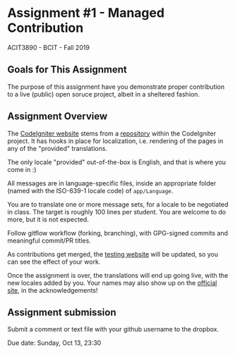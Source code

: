 # Assignment #1 - Managed Contribution
ACIT3890 - BCIT - Fall 2019


## Goals for This Assignment

The purpose of this assignment have you demonstrate proper contribution to
a live (public) open soruce project, albeit in a sheltered fashion. 

## Assignment Overview

The [CodeIgniter website](https://codeigniter.com/en/home) stems from a 
[repository](https://github.com/codeigniter4projects/website2) within
the CodeIgniter project. It has hooks in place for localization,
i.e. rendering of the pages in any of the "provided" translations.

The only locale "provided" out-of-the-box is English, and that is where
you come in :)

All messages are in language-specific files, inside an appropriate folder
(named with the ISO-639-1 locale code) of `app/Language`.

You are to translate one or more message sets, for a locale to
be negotiated in class. The target is roughly 100 lines
per student. You are welcome to do more, but it is not expected.

Follow gitflow workflow (forking, branching), with GPG-signed commits
and meaningful commit/PR titles.

As contributions get merged, the [testing website](https://website2.codeigniter.com/) will be
updated, so you can see the effect of your work.

Once the assignment is over, the translations will end up going live,
with the new locales added by you. Your names may also show up on 
the [official site](https://codeigniter.com/en/contribute), in the acknowledgements!

## Assignment submission

Submit a comment or text file with your github username to the dropbox.

Due date: Sunday, Oct 13, 23:30
